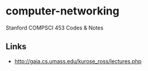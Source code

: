 # computer-networking
Stanford COMPSCI 453 Codes &amp; Notes

## Links 

- http://gaia.cs.umass.edu/kurose_ross/lectures.php
